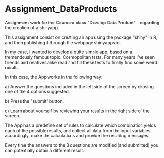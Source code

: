 # Assignment_DataProducts
Assignment work for the Coursera class "Develop Data Product" - regarding the creation of a shinyapp.

This assignment consist on creating an app using the package "shiny" in R, and then publishing it through the webpage shinyapps.io.

In my case, I wanted to develop a quite simple app, based on a tremendously famous topic: Cosmopolitan tests. For many years I've seen friends and relatives alike read and fill these tests to finally find some weird result.

In this case, the App works in the following way:

a) Answer the questions included in the left side of the screen by chosing one of the 4 options suggested.

b) Press the "submit" button.

c) Learn about yourself by reviewing your results in the right side of the screen.

The App has a predefine set of rules to calculate which combination yields each of the possible results, and collect all data from the input variables accordingly, make the calculations and provide the resulting messages.

Every time the answers to the 3 questions are modified (and submitted) you can potentially obtain a different result. 
